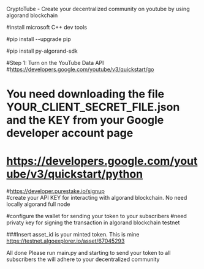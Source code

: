 CryptoTube - Create your decentralized community on youtube by using algorand blockchain

#install microsoft C++ dev tools

#pip install --upgrade pip

#pip install py-algorand-sdk


#Step 1: Turn on the YouTube Data API
#https://developers.google.com/youtube/v3/quickstart/go

# You need downloading the file YOUR_CLIENT_SECRET_FILE.json and the KEY from your Google developer account page
# https://developers.google.com/youtube/v3/quickstart/python

#https://developer.purestake.io/signup  
#create your API KEY for interacting with algorand blockchain. No need locally algorand full node

#configure the wallet for sending your token to your subscribers
#need privaty key for signing the transaction in algorand blockchain testnet

###Insert asset_id is your minted token. This is mine https://testnet.algoexplorer.io/asset/67045293

All done
Please run main.py and starting to send your token to all subscribers the will adhere to your decentralized community
